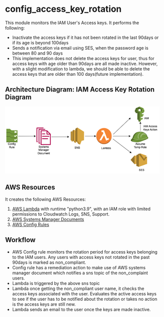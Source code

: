 # config_access_key_rotation
This module monitors the IAM User's Access keys. It performs the following:

- Inactivate the access keys if it has not been rotated in the last 90days or if its age is beyond 100days 
- Sends a notification via email using SES, when the password age is between 80 and 90 days
- This implementation does not delete the access  keys for user, thus for access keys with age older than 90days are all made inactive. However, with a slight modification to lambda, we should be able to delete the access keys that are older than 100 days(future implementation).

## Architecture Diagram: IAM Access Key Rotation Diagram

![Iam Access key Rotation](./diagrams/access_keys_rotation.png)

## AWS Resources 
It creates the following AWS Resources:
1. [AWS Lambda](https://docs.aws.amazon.com/lambda/latest/dg/welcome.html) with runtime "python3.9", with an IAM role with limited permissions to Cloudwatch Logs, SNS, Support.
2. [AWS Systems Manager Documents](https://docs.aws.amazon.com/systems-manager/latest/userguide/sysman-ssm-docs.html)
3. [AWS Config Rules](https://docs.aws.amazon.com/config/latest/developerguide/evaluate-config.html)


## Workflow
- AWS Config rule monitors the rotation period for access keys belonging to the IAM users. Any users with access keys not rotated in the past 90days is marked as non_compliant.
- Config rule has a remediation action to make use of AWS systems manager document which notifies  a sns topic of the non_complaint users.
- Lambda is triggered by the above sns topic
- Lambda once getting the non_compliant user name, it checks the access keys associated with the user. Evaluates the active access keys to see if the user has to be notified about the rotation or takes no action is the access keys are still new. 
- Lambda sends an email to the user once the keys are made inactive.
